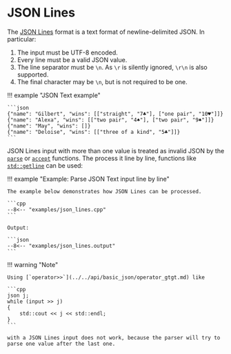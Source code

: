 # JSON Lines

The [JSON Lines](https://jsonlines.org) format is a text format of newline-delimited JSON. In particular:

1. The input must be UTF-8 encoded.
2. Every line must be a valid JSON value.
3. The line separator must be `\n`. As `\r` is silently ignored, `\r\n` is also supported.
4. The final character may be `\n`, but is not required to be one.

!!! example "JSON Text example"

    ```json
    {"name": "Gilbert", "wins": [["straight", "7♣"], ["one pair", "10♥"]]}
    {"name": "Alexa", "wins": [["two pair", "4♠"], ["two pair", "9♠"]]}
    {"name": "May", "wins": []}
    {"name": "Deloise", "wins": [["three of a kind", "5♣"]]}
    ```

JSON Lines input with more than one value is treated as invalid JSON by the [`parse`](../../api/basic_json/parse.md) or
[`accept`](../../api/basic_json/accept.md) functions. The process it line by line, functions like
[`std::getline`](https://en.cppreference.com/w/cpp/string/basic_string/getline) can be used:

!!! example "Example: Parse JSON Text input line by line"

    The example below demonstrates how JSON Lines can be processed.

    ```cpp
    --8<-- "examples/json_lines.cpp"
    ```
    
    Output:

    ```json
    --8<-- "examples/json_lines.output"
    ```

!!! warning "Note"

    Using [`operator>>`](../../api/basic_json/operator_gtgt.md) like
    
    ```cpp
    json j;
    while (input >> j)
    {
        std::cout << j << std::endl;
    }
    ```
    
    with a JSON Lines input does not work, because the parser will try to parse one value after the last one.

